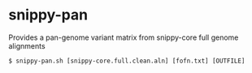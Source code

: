 # snippy-pan
Provides a pan-genome variant matrix from snippy-core full genome alignments

    $ snippy-pan.sh [snippy-core.full.clean.aln] [fofn.txt] [OUTFILE]
    
    
